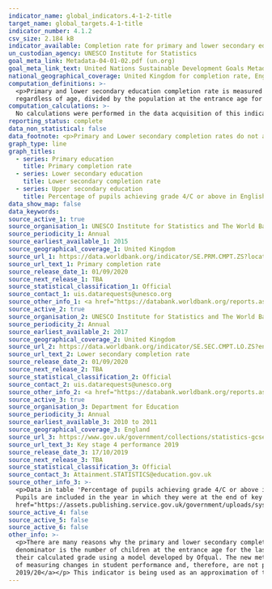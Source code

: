 ```yaml
---
indicator_name: global_indicators.4-1-2-title
target_name: global_targets.4-1-title
indicator_number: 4.1.2
csv_size: 2.184 kB
indicator_available: Completion rate for primary and lower secondary education is used. For upper secondary education completion rate a proxy for GCSE attainment at KS4 (in state-funded schools) is used.
un_custodian_agency: UNESCO Institute for Statistics
goal_meta_link: Metadata-04-01-02.pdf (un.org)
goal_meta_link_text: United Nations Sustainable Development Goals Metadata 4.1.2
national_geographical_coverage: United Kingdom for completion rate, England for KS4 Achievement
computation_definitions: >-
  <p>Primary and lower secondary education completion rate is measured as the gross intake ratio to the last grade of lower primary/secondary education. It is calculated as the number of new entrants (enrollments minus repeaters) in the last grade of primary/lower secondary education,
  regardless of age, divided by the population at the entrance age for the last grade of primary/lower secondary education.</p><p>GCSE attainment is the percentage of pupils achieving grade 4/C or above in English and maths GCSEs in state-funded schools.</p>
computation_calculations: >-
  No calculations were performed in the data acquisition of this indicator as appropriate data was readily available in the final format specified by this proxy indicator. For insight into the details of potential calculations please refer to the original source methodology information.
reporting_status: complete
data_non_statistical: false
data_footnote: <p>Primary and Lower secondary completion rates do not adjust for students who drop out during the final year of education. Thus this rate is a proxy that should be taken as an upper estimate of the actual completion rate.</p>
graph_type: line
graph_titles:
  - series: Primary education
    title: Primary completion rate
  - series: Lower secondary education
    title: Lower secondary completion rate
  - series: Upper secondary education
    title: Percentage of pupils achieving grade 4/C or above in English and maths GCSEs at the end of key stage 4
data_show_map: false
data_keywords:
source_active_1: true
source_organisation_1: UNESCO Institute for Statistics and The World Bank
source_periodicity_1: Annual
source_earliest_available_1: 2015
source_geographical_coverage_1: United Kingdom
source_url_1: https://data.worldbank.org/indicator/SE.PRM.CMPT.ZS?locations=GB
source_url_text_1: Primary completion rate
source_release_date_1: 01/09/2020
source_next_release_1: TBA
source_statistical_classification_1: Official
source_contact_1: uis.datarequests@unesco.org
source_other_info_1: <a href="https://databank.worldbank.org/reports.aspx?source=2&type=metadata&series=SE.PRM.CMPT.ZS">Primary completion rate - methodology</a>
source_active_2: true
source_organisation_2: UNESCO Institute for Statistics and The World Bank
source_periodicity_2: Annual
source_earliest_available_2: 2017
source_geographical_coverage_2: United Kingdom
source_url_2: https://data.worldbank.org/indicator/SE.SEC.CMPT.LO.ZS?end=2018&locations=GB&start=2017&view=chart
source_url_text_2: Lower secondary completion rate
source_release_date_2: 01/09/2020
source_next_release_2: TBA
source_statistical_classification_2: Official
source_contact_2: uis.datarequests@unesco.org
source_other_info_2: <a href="https://databank.worldbank.org/reports.aspx?source=2&type=metadata&series=SE.SEC.CMPT.LO.ZS">Secondary completion rate - methodology</a>
source_active_3: true
source_organisation_3: Department for Education
source_periodicity_3: Annual
source_earliest_available_3: 2010 to 2011
source_geographical_coverage_3: England
source_url_3: https://www.gov.uk/government/collections/statistics-gcses-key-stage-4
source_url_text_3: Key stage 4 performance 2019
source_release_date_3: 17/10/2019
source_next_release_3: TBA
source_statistical_classification_3: Official
source_contact_3: Attainment.STATISTICS@education.gov.uk
source_other_info_3: >-
  <p>Data in table 'Percentage of pupils achieving grade 4/C or above in English and maths GCSEs' in the 'Characteristics summary' in the national characteristics tables document.</p><p>Figures for 2010/11 to 2017/18 are based on final data, figures for 2018/19 are based on revised data.
  Pupils are included in the year in which they were at the end of key stage 4, but figures include entries and achievements by these pupils in previous academic years.</p><p><a
  href="https://assets.publishing.service.gov.uk/government/uploads/system/uploads/attachment_data/file/863129/2019_KS4_Revised_Methodology.pdf">Attainment in KS4 - methodology</a></p>
source_active_4: false
source_active_5: false
source_active_6: false
other_info: >-
  <p>There are many reasons why the primary and lower secondary completion rate can exceed 100 percent - the numerator may include late entrants and overage children who have repeated one or more grades of primary education as well as children who entered school early, while the
  denominator is the number of children at the entrance age for the last grade of primary education.</p> <p>In response to the COVID-19 pandemic, summer exams were cancelled in 2020. Pupils scheduled to sit GCSE and A/AS level exams in 2020 were awarded either a centre assessment grade or
  their calculated grade using a model developed by Ofqual. The new method of awarding grades has led to a set of pupil attainment statistics that are unlike previous years. As a result the 2019/20 data should not be directly compared to attainment data from previous years for the purposes
  of measuring changes in student performance and, therefore, are not presented on the 'upper secondary education' graph. For more information please visit <a href="https://explore-education-statistics.service.gov.uk/find-statistics/key-stage-4-performance-revised/2019-20">DfE KS4
  2019/20</a></p> This indicator is being used as an approximation of the UN SDG Indicator. Where possible, we will work to identify or develop UK data to meet the global indicator specification. This indicator has been identified in collaboration with topic experts.
---
```

